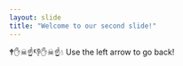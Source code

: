 ```yaml
---
layout: slide
title: "Welcome to our second slide!"
---
```

🕈✋☠☝👎✋☠☝💧
Use the left arrow to go back!
